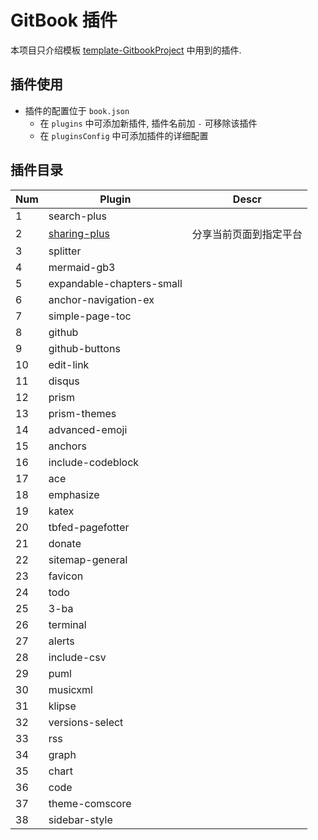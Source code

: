 # GitBook 插件

本项目只介绍模板 [template-GitbookProject](https://github.com/gendloop/template-GitbookProject) 中用到的插件.

## 插件使用

* 插件的配置位于 `book.json`
  * 在 `plugins` 中可添加新插件, 插件名前加 `-` 可移除该插件
  * 在 `pluginsConfig` 中可添加插件的详细配置

## 插件目录

| Num  | Plugin                                   | Descr                  |
| ---- | ---------------------------------------- | ---------------------- |
| 1    | search-plus                              |                        |
| 2    | [sharing-plus](contents/sharing-plus.md) | 分享当前页面到指定平台   |
| 3    | splitter                                 |                        |
| 4    | mermaid-gb3                              |                        |
| 5    | expandable-chapters-small                |                        |
| 6    | anchor-navigation-ex                     |                        |
| 7    | simple-page-toc                          |                        |
| 8    | github                                   |                        |
| 9    | github-buttons                           |                        |
| 10   | edit-link                                |                        |
| 11   | disqus                                   |                        |
| 12   | prism                                    |                        |
| 13   | prism-themes                             |                        |
| 14   | advanced-emoji                           |                        |
| 15   | anchors                                  |                        |
| 16   | include-codeblock                        |                        |
| 17   | ace                                      |                        |
| 18   | emphasize                                |                        |
| 19   | katex                                    |                        |
| 20   | tbfed-pagefotter                         |                        |
| 21   | donate                                   |                        |
| 22   | sitemap-general                          |                        |
| 23   | favicon                                  |                        |
| 24   | todo                                     |                        |
| 25   | 3-ba                                     |                        |
| 26   | terminal                                 |                        |
| 27   | alerts                                   |                        |
| 28   | include-csv                              |                        |
| 29   | puml                                     |                        |
| 30   | musicxml                                 |                        |
| 31   | klipse                                   |                        |
| 32   | versions-select                          |                        |
| 33   | rss                                      |                        |
| 34   | graph                                    |                        |
| 35   | chart                                    |                        |
| 36   | code                                     |                        |
| 37   | theme-comscore                           |                        |
| 38   | sidebar-style                            |                        |
